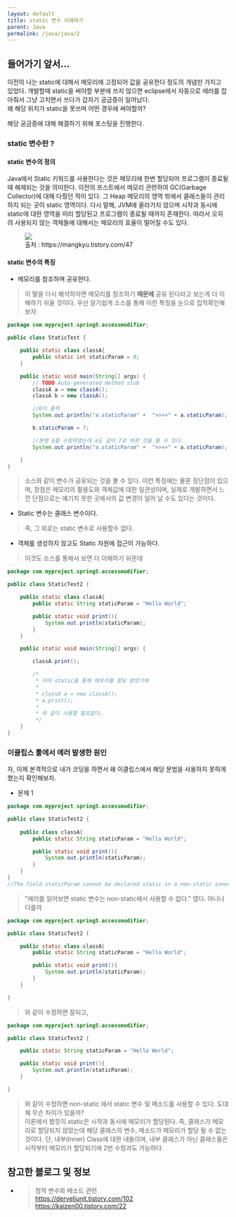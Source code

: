 ```yaml
---
layout: default
title: static 변수 이해하기
parent: Java
permalink: /java/java/2
---
```


## 들어가기 앞서...
  
이전의 나는 static에 대해서 메모리에 고정되어 값을 공유한다 정도의 개념만 가지고 있었다. 개발할때 static을 써야할 부분에 쓰지 않으면 eclipse에서 자동으로 에러를 잡아줘서 그냥 고치면서 쓰다가 갑자기 궁금증이 일어났다.  
왜 해당 위치가 static을 못쓰며 어떤 경우에 써야할까?  
  
해당 궁금증에 대해 해결하기 위해 포스팅을 진행한다.
  
### static 변수란 ?
  
#### static 변수의 정의  
  
 Java에서 Static 키워드를 사용한다는 것은 메모리에 한번 할당되어 프로그램이 종료될 때 해제되는 것을 의미한다. 이전의 프스트에서 메모리 관련하여 GC(Garbage Collector)에 대해 다뤘던 적이 있다. 그 Heap 메모리의 영역 밖에서 클래스들이 관리하지 되는 곳이 static 영역이다. 다시 말해, JVM에 올라가지 않으며 시작과 동시에 static에 대한 영역을 미리 할당된고 프로그램이 종료될 때까지 존재한다. 따라서 오히려 사용되지 않는 객체들에 대해서는 메모리의 효율이 떨어질 수도 있다.
  
<figure>
<img src="{{ "/media/img/Java/static.jpg" | absolute_url }}" />
<figcaption>출처 : https://mangkyu.tistory.com/47 </figcaption>
</figure>
  
#### static 변수의 특징
  
* 메모리를 참조하며 공유한다.
>이 말을 다시 해석하자면 메모리를 참조하기 **때문에** 공유 된다라고 보는게 더 이해하기 쉬울 것이다. 우선 알기쉽게 소스를 통해 이런 특징을 눈으로 집적확인해보자.  
  
```java
package com.myproject.spring5.accessmodifier;

public class StaticTest {

	public static class classA{
		public static int staticParam = 0;
	}

	public static void main(String[] args) {
		// TODO Auto-generated method stub
		classA a = new classA();
		classA b = new classA();

		//0이 출력
		System.out.println("a.staticParam" +  ">>>>" + a.staticParam);

		b.staticParam = 7;

		//분명 b를 수정하였는데 a도 같이 7로 바뀐 것을 볼 수 있다.
		System.out.println("a.staticParam" +  ">>>>" + a.staticParam);

	}
}
```
>소스와 같이 변수가 공유되는 것을 볼 수 있다. 이런 특징에는 물론 장단점이 있으며, 장점은 메모리의 활용도와 객체값에 대한 일관성이며, 실제로 개발하면서 느낀 단점으로는 예기치 못한 곳에서의 값 변경이 일어 날 수도 있다는 것이다.  
  
* Static 변수는 클래스 변수이다.
>즉, 그 외로는 static 변수로 사용할수 없다.
  
* 객체를 생성하지 않고도 Static 자원에 접근이 가능하다.
>이것도 소스를 통해서 보면 더 이해하기 쉬운데  
  
```java
package com.myproject.spring5.accessmodifier;

public class StaticTest2 {

	public static class classA{
		public static String staticParam = "Hello World";

		public static void print(){
			System.out.println(staticParam);
		}
	}

	public static void main(String[] args) {

		classA.print();

		/*
		 * 이미 static을 통해 메모리를 할당 받았기에
		 * 
		 * classA a = new classA();
		 * a.print();
		 * 
		 * 와 같이 사용할 필요없다.
		 */
	}
}
```
### 이클립스 툴에서 에러 발생한 원인  
  
자, 이제 본격적으로 내가 코딩을 하면서 왜 이클립스에서 해당 문법을 사용하지 못하게 했는지 확인해보자.  
* 문제 1  
  
```java
package com.myproject.spring5.accessmodifier;

public class StaticTest2 {
	
	public class classA{
		public static String staticParam = "Hello World";

		public static void print(){
			System.out.println(staticParam);
		}
	}
}
//The field staticParam cannot be declared static in a non-static inner type, unless initialized with a constant expression와 같은 에러 발생.
```
>"에러를 읽어보면 static 변수는 non-static에서 사용할 수 없다." 였다. 아니나 다를까  
  
```java
package com.myproject.spring5.accessmodifier;

public class StaticTest2 {

	public static class classA{
		public static String staticParam = "Hello World";

		public static void print(){
			System.out.println(staticParam);
		}
	}

}
```  
>와 같이 수정하면 잘되고,  
  
```java
package com.myproject.spring5.accessmodifier;

public class StaticTest2 {

	public static String staticParam = "Hello World";

	public static void print(){
		System.out.println(staticParam);
	}

}
```
>와 같이 수정하면 non-static 에서 static 변수 및 메소드를 사용할 수 있다. 도대체 무슨 차이가 있을까?  
>이론에서 봤듯이 static은 시작과 동시에 메모리가 할당된다. 즉, 클래스가 메모리로 할당되지 않았는데 해당 클래스의 변수, 메소드가 메모리가 할당 될 수 없는것이다.
>단, 내부(Inner) Class에 대한 내용이며, 내부 클래스가 아닌 클래스들은 시작부터 메모리가 할당되기에 2번 수정과도 가능하다.
 


## 참고한 블로그 및 정보

* >정적 변수와 메소드 관련  
https://derveljunit.tistory.com/102  
https://kaizen00.tistory.com/22 
